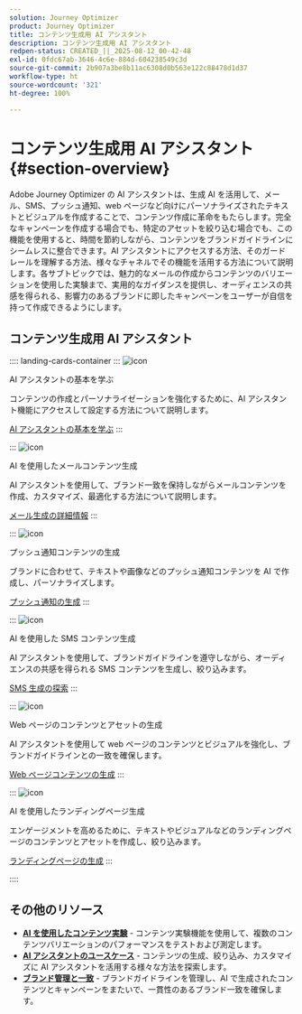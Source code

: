 ```yaml
---
solution: Journey Optimizer
product: Journey Optimizer
title: コンテンツ生成用 AI アシスタント
description: コンテンツ生成用 AI アシスタント
redpen-status: CREATED_||_2025-08-12_00-42-48
exl-id: 0fdc67ab-3646-4c6e-884d-604238549c3d
source-git-commit: 2b907a3be8b11ac6308d0b563e122c88478d1d37
workflow-type: ht
source-wordcount: '321'
ht-degree: 100%

---
```


# コンテンツ生成用 AI アシスタント{#section-overview}

Adobe Journey Optimizer の AI アシスタントは、生成 AI を活用して、メール、SMS、プッシュ通知、web ページなど向けにパーソナライズされたテキストとビジュアルを作成することで、コンテンツ作成に革命をもたらします。完全なキャンペーンを作成する場合でも、特定のアセットを絞り込む場合でも、この機能を使用すると、時間を節約しながら、コンテンツをブランドガイドラインにシームレスに整合できます。AI アシスタントにアクセスする方法、そのガードレールを理解する方法、様々なチャネルでその機能を活用する方法について説明します。各サブトピックでは、魅力的なメールの作成からコンテンツのバリエーションを使用した実験まで、実用的なガイダンスを提供し、オーディエンスの共感を得られる、影響力のあるブランドに即したキャンペーンをユーザーが自信を持って作成できるようにします。

## コンテンツ生成用 AI アシスタント

:::: landing-cards-container
:::
![icon](https://cdn.experienceleague.adobe.com/icons/circle-play.svg)

AI アシスタントの基本を学ぶ

コンテンツの作成とパーソナライゼーションを強化するために、AI アシスタント機能にアクセスして設定する方法について説明します。

[AI アシスタントの基本を学ぶ](../using/content-management/gs-generative.md)
:::

:::
![icon](https://cdn.experienceleague.adobe.com/icons/envelope.svg?lang=ja)

AI を使用したメールコンテンツ生成

AI アシスタントを使用して、ブランド一致を保持しながらメールコンテンツを作成、カスタマイズ、最適化する方法について説明します。

[メール生成の詳細情報](../using/content-management/generative-email.md)
:::

:::
![icon](https://cdn.experienceleague.adobe.com/icons/bell.svg)

プッシュ通知コンテンツの生成

ブランドに合わせて、テキストや画像などのプッシュ通知コンテンツを AI で作成し、パーソナライズします。

[プッシュ通知の生成](../using/content-management/generative-push.md)
:::

:::
![icon](https://cdn.experienceleague.adobe.com/icons/message.svg)

AI を使用した SMS コンテンツ生成

AI アシスタントを使用して、ブランドガイドラインを遵守しながら、オーディエンスの共感を得られる SMS コンテンツを生成し、絞り込みます。

[SMS 生成の探索](../using/content-management/generative-sms.md)
:::

:::
![icon](https://cdn.experienceleague.adobe.com/icons/globe.svg?lang=ja)

Web ページのコンテンツとアセットの生成

AI アシスタントを使用して web ページのコンテンツとビジュアルを強化し、ブランドガイドラインとの一致を確保します。

[Web ページコンテンツの生成](../using/content-management/generative-web.md)
:::

:::
![icon](https://cdn.experienceleague.adobe.com/icons/window-maximize.svg)

AI を使用したランディングページ生成

エンゲージメントを高めるために、テキストやビジュアルなどのランディングページのコンテンツとアセットを作成し、絞り込みます。

[ランディングページの生成](../using/content-management/generative-lp.md)
:::

::::


## その他のリソース

- **[AI を使用したコンテンツ実験](../using/content-management/generative-experimentation.md)** - コンテンツ実験機能を使用して、複数のコンテンツバリエーションのパフォーマンスをテストおよび測定します。
- **[AI アシスタントのユースケース](../using/content-management/generative-uc.md)** - コンテンツの生成、絞り込み、カスタマイズに AI アシスタントを活用する様々な方法を探索します。
- **[ブランド管理と一致](brands-landing-page.md)** - ブランドガイドラインを管理し、AI で生成されたコンテンツとキャンペーンをまたいで、一貫性のあるブランド一致を確保します。
